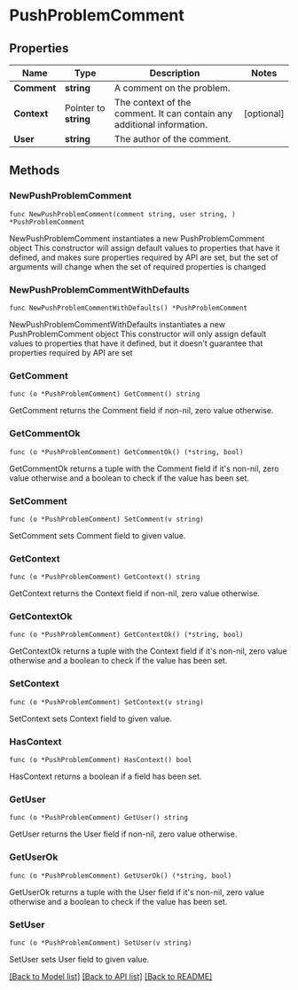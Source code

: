 # PushProblemComment

## Properties

Name | Type | Description | Notes
------------ | ------------- | ------------- | -------------
**Comment** | **string** | A comment on the problem. | 
**Context** | Pointer to **string** | The context of the comment. It can contain any additional information. | [optional] 
**User** | **string** | The author of the comment. | 

## Methods

### NewPushProblemComment

`func NewPushProblemComment(comment string, user string, ) *PushProblemComment`

NewPushProblemComment instantiates a new PushProblemComment object
This constructor will assign default values to properties that have it defined,
and makes sure properties required by API are set, but the set of arguments
will change when the set of required properties is changed

### NewPushProblemCommentWithDefaults

`func NewPushProblemCommentWithDefaults() *PushProblemComment`

NewPushProblemCommentWithDefaults instantiates a new PushProblemComment object
This constructor will only assign default values to properties that have it defined,
but it doesn't guarantee that properties required by API are set

### GetComment

`func (o *PushProblemComment) GetComment() string`

GetComment returns the Comment field if non-nil, zero value otherwise.

### GetCommentOk

`func (o *PushProblemComment) GetCommentOk() (*string, bool)`

GetCommentOk returns a tuple with the Comment field if it's non-nil, zero value otherwise
and a boolean to check if the value has been set.

### SetComment

`func (o *PushProblemComment) SetComment(v string)`

SetComment sets Comment field to given value.


### GetContext

`func (o *PushProblemComment) GetContext() string`

GetContext returns the Context field if non-nil, zero value otherwise.

### GetContextOk

`func (o *PushProblemComment) GetContextOk() (*string, bool)`

GetContextOk returns a tuple with the Context field if it's non-nil, zero value otherwise
and a boolean to check if the value has been set.

### SetContext

`func (o *PushProblemComment) SetContext(v string)`

SetContext sets Context field to given value.

### HasContext

`func (o *PushProblemComment) HasContext() bool`

HasContext returns a boolean if a field has been set.

### GetUser

`func (o *PushProblemComment) GetUser() string`

GetUser returns the User field if non-nil, zero value otherwise.

### GetUserOk

`func (o *PushProblemComment) GetUserOk() (*string, bool)`

GetUserOk returns a tuple with the User field if it's non-nil, zero value otherwise
and a boolean to check if the value has been set.

### SetUser

`func (o *PushProblemComment) SetUser(v string)`

SetUser sets User field to given value.



[[Back to Model list]](../README.md#documentation-for-models) [[Back to API list]](../README.md#documentation-for-api-endpoints) [[Back to README]](../README.md)


